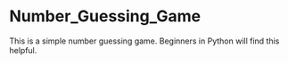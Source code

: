 # Number_Guessing_Game
This is a simple number guessing game. Beginners in Python will find this helpful.
